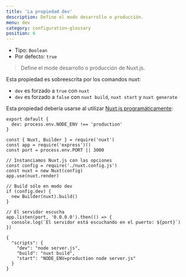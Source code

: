 ```yaml
---
title: 'La propiedad dev'
description: Define el modo desarrollo o producción.
menu: dev
category: configuration-glossary
position: 6
---
```


- Tipo: `Boolean`
- Por defecto: `true`

> Define el mode desarrollo o producción de Nuxt.js.

Esta propiedad es sobreescrita por los comandos nuxt:

- `dev` es forzado a `true` con `nuxt`
- `dev` es forzado a `false` con `nuxt build`, `nuxt start` y `nuxt generate`

Esta propiedad debería usarse al utilizar [Nuxt.js programáticamente](/guides/internals-glossary/nuxt):

```js{}[nuxt.config.js]
export default {
  dev: process.env.NODE_ENV !== 'production'
}
```

```js{}[server.js]
const { Nuxt, Builder } = require('nuxt')
const app = require('express')()
const port = process.env.PORT || 3000

// Instanciamos Nuxt.js con las opciones
const config = require('./nuxt.config.js')
const nuxt = new Nuxt(config)
app.use(nuxt.render)

// Build sólo en modo dev
if (config.dev) {
  new Builder(nuxt).build()
}

// El servidor escucha
app.listen(port, '0.0.0.0').then(() => {
  console.log(`El servidor está escuchando en el puerto: ${port}`)
})
```

```json{}[package.json]
{
  "scripts": {
    "dev": "node server.js",
    "build": "nuxt build",
    "start": "NODE_ENV=production node server.js"
  }
}
```
